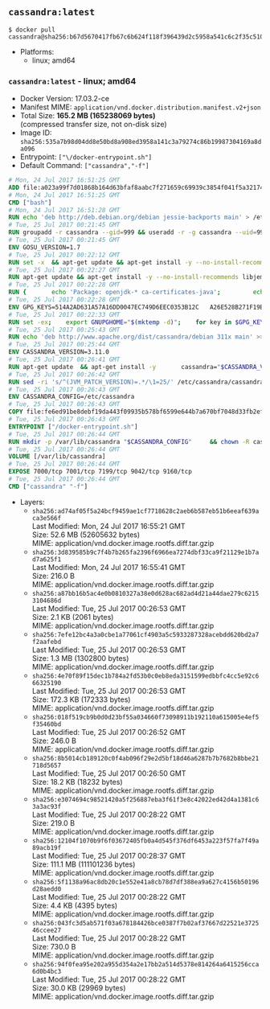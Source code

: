## `cassandra:latest`

```console
$ docker pull cassandra@sha256:b67d5670417fb67c6b624f118f396439d2c5958a541c6c2f35c5106fa60543eb
```

-	Platforms:
	-	linux; amd64

### `cassandra:latest` - linux; amd64

-	Docker Version: 17.03.2-ce
-	Manifest MIME: `application/vnd.docker.distribution.manifest.v2+json`
-	Total Size: **165.2 MB (165238069 bytes)**  
	(compressed transfer size, not on-disk size)
-	Image ID: `sha256:535a7b98d04dd8e50bd8a908ed3958a141c3a79274c86b19987304169a8da096`
-	Entrypoint: `["\/docker-entrypoint.sh"]`
-	Default Command: `["cassandra","-f"]`

```dockerfile
# Mon, 24 Jul 2017 16:51:25 GMT
ADD file:a023a99f7d01868b164d63bfaf8aabc7f271659c69939c3854f041f5a3217428 in / 
# Mon, 24 Jul 2017 16:51:25 GMT
CMD ["bash"]
# Mon, 24 Jul 2017 16:51:28 GMT
RUN echo 'deb http://deb.debian.org/debian jessie-backports main' > /etc/apt/sources.list.d/backports.list
# Tue, 25 Jul 2017 00:21:45 GMT
RUN groupadd -r cassandra --gid=999 && useradd -r -g cassandra --uid=999 cassandra
# Tue, 25 Jul 2017 00:21:45 GMT
ENV GOSU_VERSION=1.7
# Tue, 25 Jul 2017 00:22:12 GMT
RUN set -x 	&& apt-get update && apt-get install -y --no-install-recommends ca-certificates wget && rm -rf /var/lib/apt/lists/* 	&& wget -O /usr/local/bin/gosu "https://github.com/tianon/gosu/releases/download/$GOSU_VERSION/gosu-$(dpkg --print-architecture)" 	&& wget -O /usr/local/bin/gosu.asc "https://github.com/tianon/gosu/releases/download/$GOSU_VERSION/gosu-$(dpkg --print-architecture).asc" 	&& export GNUPGHOME="$(mktemp -d)" 	&& gpg --keyserver ha.pool.sks-keyservers.net --recv-keys B42F6819007F00F88E364FD4036A9C25BF357DD4 	&& gpg --batch --verify /usr/local/bin/gosu.asc /usr/local/bin/gosu 	&& rm -r "$GNUPGHOME" /usr/local/bin/gosu.asc 	&& chmod +x /usr/local/bin/gosu 	&& gosu nobody true 	&& apt-get purge -y --auto-remove ca-certificates wget
# Tue, 25 Jul 2017 00:22:27 GMT
RUN apt-get update && apt-get install -y --no-install-recommends libjemalloc1 && rm -rf /var/lib/apt/lists/*
# Tue, 25 Jul 2017 00:22:28 GMT
RUN { 		echo 'Package: openjdk-* ca-certificates-java'; 		echo 'Pin: release n=*-backports'; 		echo 'Pin-Priority: 990'; 	} > /etc/apt/preferences.d/java-backports
# Tue, 25 Jul 2017 00:22:28 GMT
ENV GPG_KEYS=514A2AD631A57A16DD0047EC749D6EEC0353B12C 	A26E528B271F19B9E5D8E19EA278B781FE4B2BDA
# Tue, 25 Jul 2017 00:22:33 GMT
RUN set -ex; 	export GNUPGHOME="$(mktemp -d)"; 	for key in $GPG_KEYS; do 		gpg --keyserver ha.pool.sks-keyservers.net --recv-keys "$key"; 	done; 	gpg --export $GPG_KEYS > /etc/apt/trusted.gpg.d/cassandra.gpg; 	rm -r "$GNUPGHOME"; 	apt-key list
# Tue, 25 Jul 2017 00:25:43 GMT
RUN echo 'deb http://www.apache.org/dist/cassandra/debian 311x main' >> /etc/apt/sources.list.d/cassandra.list
# Tue, 25 Jul 2017 00:25:44 GMT
ENV CASSANDRA_VERSION=3.11.0
# Tue, 25 Jul 2017 00:26:41 GMT
RUN apt-get update 	&& apt-get install -y 		cassandra="$CASSANDRA_VERSION" 		cassandra-tools="$CASSANDRA_VERSION" 	&& rm -rf /var/lib/apt/lists/*
# Tue, 25 Jul 2017 00:26:42 GMT
RUN sed -ri 's/^(JVM_PATCH_VERSION)=.*/\1=25/' /etc/cassandra/cassandra-env.sh
# Tue, 25 Jul 2017 00:26:43 GMT
ENV CASSANDRA_CONFIG=/etc/cassandra
# Tue, 25 Jul 2017 00:26:43 GMT
COPY file:fe6ed91be8debf19da443f09935b578bf6599e644b7a670bf7048d33fb2efa9e in /docker-entrypoint.sh 
# Tue, 25 Jul 2017 00:26:43 GMT
ENTRYPOINT ["/docker-entrypoint.sh"]
# Tue, 25 Jul 2017 00:26:44 GMT
RUN mkdir -p /var/lib/cassandra "$CASSANDRA_CONFIG" 	&& chown -R cassandra:cassandra /var/lib/cassandra "$CASSANDRA_CONFIG" 	&& chmod 777 /var/lib/cassandra "$CASSANDRA_CONFIG"
# Tue, 25 Jul 2017 00:26:44 GMT
VOLUME [/var/lib/cassandra]
# Tue, 25 Jul 2017 00:26:44 GMT
EXPOSE 7000/tcp 7001/tcp 7199/tcp 9042/tcp 9160/tcp
# Tue, 25 Jul 2017 00:26:44 GMT
CMD ["cassandra" "-f"]
```

-	Layers:
	-	`sha256:ad74af05f5a24bcf9459ae1cf7718628c2aeb6b587eb51b6eeaf639aca3e566f`  
		Last Modified: Mon, 24 Jul 2017 16:55:21 GMT  
		Size: 52.6 MB (52605632 bytes)  
		MIME: application/vnd.docker.image.rootfs.diff.tar.gzip
	-	`sha256:3d839585b9c7f4b7b265fa2396f6966ea7274dbf33ca9f21129e1b7ad7a625f1`  
		Last Modified: Mon, 24 Jul 2017 16:55:41 GMT  
		Size: 216.0 B  
		MIME: application/vnd.docker.image.rootfs.diff.tar.gzip
	-	`sha256:a87bb16b5ac4e0b0810327a38e0d628ac682ad4d21a44dae279c62153104686d`  
		Last Modified: Tue, 25 Jul 2017 00:26:53 GMT  
		Size: 2.1 KB (2061 bytes)  
		MIME: application/vnd.docker.image.rootfs.diff.tar.gzip
	-	`sha256:7efe12bc4a3a0cbe1a77061cf4903a5c5933287328acebdd620bd2a7f2aafebd`  
		Last Modified: Tue, 25 Jul 2017 00:26:53 GMT  
		Size: 1.3 MB (1302800 bytes)  
		MIME: application/vnd.docker.image.rootfs.diff.tar.gzip
	-	`sha256:4e70f89f15dec1b784a2fd53b0c0eb8eda3151599edbbfc4cc5e92c666325190`  
		Last Modified: Tue, 25 Jul 2017 00:26:53 GMT  
		Size: 172.3 KB (172333 bytes)  
		MIME: application/vnd.docker.image.rootfs.diff.tar.gzip
	-	`sha256:018f519cb9b0d0d23bf55a034660f73098911b192110a615005e4ef5f35460bd`  
		Last Modified: Tue, 25 Jul 2017 00:26:52 GMT  
		Size: 246.0 B  
		MIME: application/vnd.docker.image.rootfs.diff.tar.gzip
	-	`sha256:8b5014cb189120c0f4ab096f29e2d5bf18d46a6287b7b7682b8bbe21718d5657`  
		Last Modified: Tue, 25 Jul 2017 00:26:50 GMT  
		Size: 18.2 KB (18232 bytes)  
		MIME: application/vnd.docker.image.rootfs.diff.tar.gzip
	-	`sha256:e3074694c98521420a5f256887eba3f61f3e8c42022ed42d4a1381c63a3ac93f`  
		Last Modified: Tue, 25 Jul 2017 00:28:22 GMT  
		Size: 219.0 B  
		MIME: application/vnd.docker.image.rootfs.diff.tar.gzip
	-	`sha256:12104f1070b9f6f03672405fb0a4d545f376df6453a223f57fa7f49a89acb19f`  
		Last Modified: Tue, 25 Jul 2017 00:28:37 GMT  
		Size: 111.1 MB (111101236 bytes)  
		MIME: application/vnd.docker.image.rootfs.diff.tar.gzip
	-	`sha256:5f1138a96ac8db20c1e552e41a8cb78d7df388ea9a627c4156b50196d28aedd0`  
		Last Modified: Tue, 25 Jul 2017 00:28:22 GMT  
		Size: 4.4 KB (4395 bytes)  
		MIME: application/vnd.docker.image.rootfs.diff.tar.gzip
	-	`sha256:043fc3d5ab571f03a678184426bce0387f7b02af37667d22521e372546ccee27`  
		Last Modified: Tue, 25 Jul 2017 00:28:22 GMT  
		Size: 730.0 B  
		MIME: application/vnd.docker.image.rootfs.diff.tar.gzip
	-	`sha256:94f0fea95e202a955d354a2e17bb2a514d5378e814264a6415256cca6d0b4bc3`  
		Last Modified: Tue, 25 Jul 2017 00:28:22 GMT  
		Size: 30.0 KB (29969 bytes)  
		MIME: application/vnd.docker.image.rootfs.diff.tar.gzip
